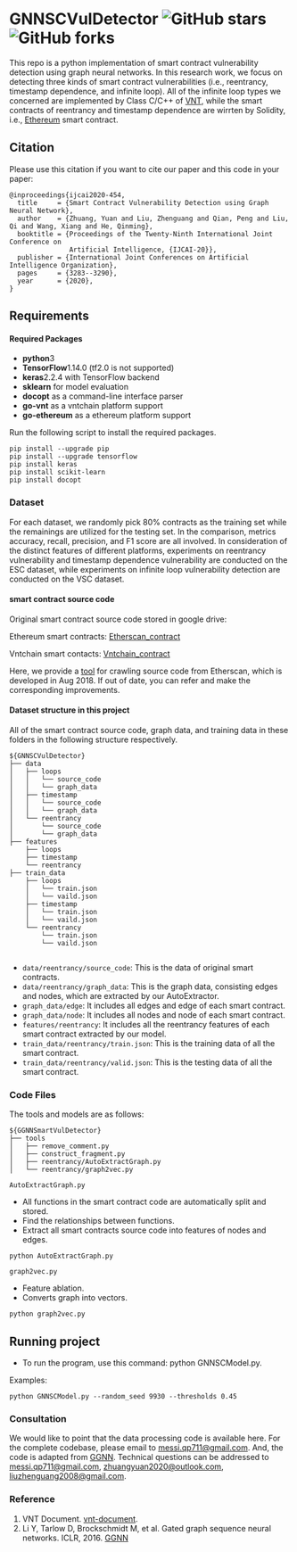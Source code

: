 # GNNSCVulDetector ![GitHub stars](https://img.shields.io/github/stars/Messi-Q/GNNSCVulDetector.svg?style=plastic) ![GitHub forks](https://img.shields.io/github/forks/Messi-Q/GNNSCVulDetector.svg?color=blue&style=plastic) 

This repo is a python implementation of smart contract vulnerability detection using graph neural networks. 
In this research work, we focus on detecting three kinds of smart contract vulnerabilities (i.e., reentrancy, timestamp dependence, and infinite loop).
All of the infinite loop types we concerned are implemented by Class C/C++ of [VNT](https://github.com/vntchain/go-vnt), 
while the smart contracts of reentrancy and timestamp dependence are wirrten by Solidity, i.e., [Ethereum](https://etherscan.io/) smart contract.


## Citation
Please use this citation if you want to cite our paper and this code in your paper:
```
@inproceedings{ijcai2020-454,
  title     = {Smart Contract Vulnerability Detection using Graph Neural Network},
  author    = {Zhuang, Yuan and Liu, Zhenguang and Qian, Peng and Liu, Qi and Wang, Xiang and He, Qinming},
  booktitle = {Proceedings of the Twenty-Ninth International Joint Conference on
               Artificial Intelligence, {IJCAI-20}},
  publisher = {International Joint Conferences on Artificial Intelligence Organization}, 
  pages     = {3283--3290},
  year      = {2020},
}

``` 


## Requirements

#### Required Packages
* **python**3
* **TensorFlow**1.14.0 (tf2.0 is not supported)
* **keras**2.2.4 with TensorFlow backend
* **sklearn** for model evaluation
* **docopt** as a command-line interface parser 
* **go-vnt** as a vntchain platform support
* **go-ethereum** as a ethereum platform support

Run the following script to install the required packages.
```shell
pip install --upgrade pip
pip install --upgrade tensorflow
pip install keras
pip install scikit-learn
pip install docopt
```

### Dataset
For each dataset, we randomly pick 80% contracts as the training set while the remainings are utilized for the testing set. 
In the comparison, metrics accuracy, recall, precision, and F1 score are all involved. In consideration of the distinct features of different platforms, 
experiments on reentrancy vulnerability and timestamp dependence vulnerability are conducted on the ESC dataset, while experiments on infinite loop vulnerability detection are conducted on the VSC dataset.

#### smart contract source code
Original smart contract source code stored in google drive:

Ethereum smart contracts:  [Etherscan_contract](https://drive.google.com/open?id=1h9aFFSsL7mK4NmVJd4So7IJlFj9u0HRv)

Vntchain smart contacts: [Vntchain_contract](https://drive.google.com/open?id=1FTb__ERCOGNGM9dTeHLwAxBLw7X5Td4v)

Here, we provide a [tool](https://github.com/Messi-Q/Crawler) for crawling source code from Etherscan, which is developed in Aug 2018. 
If out of date, you can refer and make the corresponding improvements.

#### Dataset structure in this project
All of the smart contract source code, graph data, and training data in these folders in the following structure respectively.
```shell
${GNNSCVulDetector}
├── data
│   ├── loops
│   │   └── source_code
│   │   └── graph_data
│   ├── timestamp
│   │   └── source_code
│   │   └── graph_data
│   └── reentrancy
│       └── source_code
│       └── graph_data
├── features
    ├── loops
    ├── timestamp
    └── reentrancy
├── train_data
    ├── loops
    │   └── train.json
    │   └── vaild.json
    ├── timestamp
    │   └── train.json
    │   └── vaild.json
    └── reentrancy
        └── train.json
        └── vaild.json
      

```

* `data/reentrancy/source_code`:  This is the data of original smart contracts.
* `data/reentrancy/graph_data`: This is the graph data, consisting edges and nodes, which are extracted by our AutoExtractor.
* `graph_data/edge`: It includes all edges and edge of each smart contract.
* `graph_data/node`: It includes all nodes and node of each smart contract.
* `features/reentrancy`: It includes all the reentrancy features of each smart contract extracted by our model.
* `train_data/reentrancy/train.json`: This is the training data of all the smart contract.
* `train_data/reentrancy/valid.json`: This is the testing data of all the smart contract.


### Code Files
The tools and models are as follows:
```shell
${GGNNSmartVulDetector}
├── tools
│   ├── remove_comment.py
│   ├── construct_fragment.py
│   ├── reentrancy/AutoExtractGraph.py
│   └── reentrancy/graph2vec.py
```

`AutoExtractGraph.py`
* All functions in the smart contract code are automatically split and stored.
* Find the relationships between functions.
* Extract all smart contracts source code into features of nodes and edges.
```shell
python AutoExtractGraph.py
```

`graph2vec.py`
* Feature ablation.
* Converts graph into vectors.
```shell
python graph2vec.py
```


## Running project
* To run the program, use this command: python GNNSCModel.py.

Examples:
```shell
python GNNSCModel.py --random_seed 9930 --thresholds 0.45
```

### Consultation
We would like to point that the data processing code is available here. 
For the complete codebase, please email to messi.qp711@gmail.com. And, the code is adapted from [GGNN](https://github.com/Microsoft/gated-graph-neural-network-samples).
Technical questions can be addressed to messi.qp711@gmail.com, zhuangyuan2020@outlook.com, liuzhenguang2008@gmail.com.



### Reference
1. VNT Document. [vnt-document](https://github.com/vntchain/vnt-documentation).
2. Li Y, Tarlow D, Brockschmidt M, et al. Gated graph sequence neural networks. ICLR, 2016. [GGNN](https://arxiv.org/abs/1511.05493)



